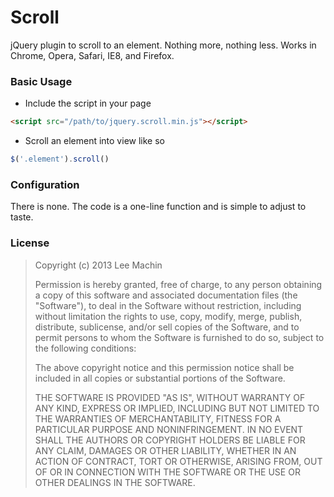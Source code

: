 # Scroll

jQuery plugin to scroll to an element. Nothing more, nothing less.
Works in Chrome, Opera, Safari, IE8, and Firefox.

### Basic Usage

- Include the script in your page

```html
<script src="/path/to/jquery.scroll.min.js"></script>
```

- Scroll an element into view like so

```javascript
$('.element').scroll()
```

### Configuration

There is none. The code is a one-line function and is simple to adjust to taste.


### License

> Copyright (c) 2013 Lee Machin
>
> Permission is hereby granted, free of charge, to any person obtaining a copy
> of this software and associated documentation files (the "Software"), to deal
> in the Software without restriction, including without limitation the rights
> to use, copy, modify, merge, publish, distribute, sublicense, and/or sell
> copies of the Software, and to permit persons to whom the Software is
> furnished to do so, subject to the following conditions:
>
> The above copyright notice and this permission notice shall be included in
> all copies or substantial portions of the Software.
>
> THE SOFTWARE IS PROVIDED "AS IS", WITHOUT WARRANTY OF ANY KIND, EXPRESS OR
> IMPLIED, INCLUDING BUT NOT LIMITED TO THE WARRANTIES OF MERCHANTABILITY,
> FITNESS FOR A PARTICULAR PURPOSE AND NONINFRINGEMENT. IN NO EVENT SHALL THE
> AUTHORS OR COPYRIGHT HOLDERS BE LIABLE FOR ANY CLAIM, DAMAGES OR OTHER
> LIABILITY, WHETHER IN AN ACTION OF CONTRACT, TORT OR OTHERWISE, ARISING FROM,
> OUT OF OR IN CONNECTION WITH THE SOFTWARE OR THE USE OR OTHER DEALINGS IN THE
> SOFTWARE.
